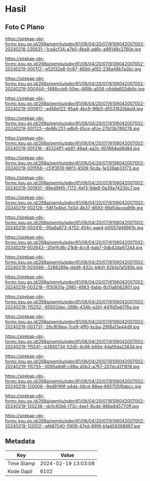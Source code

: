 # Hasil

## Foto C Plano

https://sirekap-obj-formc.kpu.go.id/268a/pemilu/pdpr/61/06/04/20/07/6106042007002-20240218-235631--1ca4cf34-a7b0-4ba9-ad6c-a99148c2760e.jpg

https://sirekap-obj-formc.kpu.go.id/268a/pemilu/pdpr/61/06/04/20/07/6106042007002-20240219-000112--e52f32e8-0c87-469d-af62-236a48b7a2bc.jpg

https://sirekap-obj-formc.kpu.go.id/268a/pemilu/pdpr/61/06/04/20/07/6106042007002-20240219-000444--f486ccb6-50ec-489b-a558-c6dda602db9c.jpg

https://sirekap-obj-formc.kpu.go.id/268a/pemilu/pdpr/61/06/04/20/07/6106042007002-20240219-000817--ad56e122-95a4-4bc9-96b5-d5531820bbd4.jpg

https://sirekap-obj-formc.kpu.go.id/268a/pemilu/pdpr/61/06/04/20/07/6106042007002-20240219-001122--de88c251-a4b9-45ce-afce-27b13b789278.jpg

https://sirekap-obj-formc.kpu.go.id/268a/pemilu/pdpr/61/06/04/20/07/6106042007002-20240219-001318--45324ff1-eb81-46a4-aa3c-801884ed9d84.jpg

https://sirekap-obj-formc.kpu.go.id/268a/pemilu/pdpr/61/06/04/20/07/6106042007002-20240219-001556--c51f3519-66f3-4509-9cda-1e339ab33173.jpg

https://sirekap-obj-formc.kpu.go.id/268a/pemilu/pdpr/61/06/04/20/07/6106042007002-20240219-001931--99ed9f45-7172-4ef3-9de8-0a39a74230c7.jpg

https://sirekap-obj-formc.kpu.go.id/268a/pemilu/pdpr/61/06/04/20/07/6106042007002-20240219-002126--58f7e4bd-7d3d-4b37-8693-99d5dacea99b.jpg

https://sirekap-obj-formc.kpu.go.id/268a/pemilu/pdpr/61/06/04/20/07/6106042007002-20240219-002415--95a6a873-4752-404c-aae4-b0057d49961b.jpg

https://sirekap-obj-formc.kpu.go.id/268a/pemilu/pdpr/61/06/04/20/07/6106042007002-20240219-002643--20e1fc8b-21b8-4cc8-bab7-0db42da97244.jpg

https://sirekap-obj-formc.kpu.go.id/268a/pemilu/pdpr/61/06/04/20/07/6106042007002-20240219-003046--3288289a-ddd6-432c-b8d1-62bfa7a1285b.jpg

https://sirekap-obj-formc.kpu.go.id/268a/pemilu/pdpr/61/06/04/20/07/6106042007002-20240219-003218--ff30931a-2985-4983-9abb-fb31a8062801.jpg

https://sirekap-obj-formc.kpu.go.id/268a/pemilu/pdpr/61/06/04/20/07/6106042007002-20240219-115252--85502dac-288b-434b-a2bf-441fd5eb176a.jpg

https://sirekap-obj-formc.kpu.go.id/268a/pemilu/pdpr/61/06/04/20/07/6106042007002-20240219-003731--26c806ea-7ce9-4ff0-bcba-29f8a13e44d9.jpg

https://sirekap-obj-formc.kpu.go.id/268a/pemilu/pdpr/61/06/04/20/07/6106042007002-20240219-115541--b3950734-52d5-4c98-b66e-44af6da2383d.jpg

https://sirekap-obj-formc.kpu.go.id/268a/pemilu/pdpr/61/06/04/20/07/6106042007002-20240219-115755--0095a9d6-c99a-40b2-a767-207dcd2f1818.jpg

https://sirekap-obj-formc.kpu.go.id/268a/pemilu/pdpr/61/06/04/20/07/6106042007002-20240219-120006--9ed9199f-a4da-48cd-88ea-665705f6abcc.jpg

https://sirekap-obj-formc.kpu.go.id/268a/pemilu/pdpr/61/06/04/20/07/6106042007002-20240219-120236--dcfc40b6-f73c-4ee1-8cdd-986e845770ff.jpg

https://sirekap-obj-formc.kpu.go.id/268a/pemilu/pdpr/61/06/04/20/07/6106042007002-20240219-120512--af487040-5909-47ed-89f8-b1ad59368987.jpg


## Metadata

| Key        | Value               |
| ---------- | ------------------- |
| Time Stamp | 2024-02-19 13:03:08 |
| Kode Dapil | 6102                |



